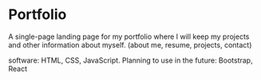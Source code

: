 # Portfolio
A single-page landing page for my portfolio where I will keep my projects and other information about myself. (about me, resume, projects, contact)

software: HTML, CSS, JavaScript.
Planning to use in the future: Bootstrap, React
